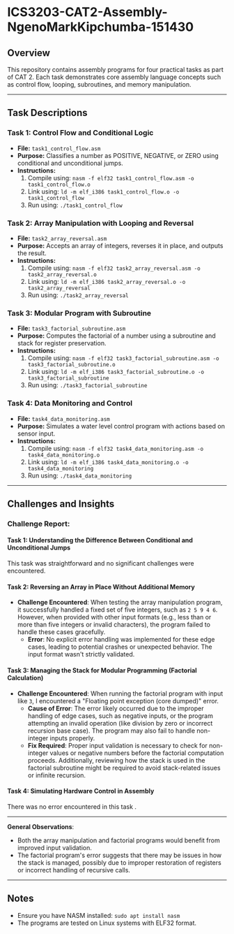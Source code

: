 # ICS3203-CAT2-Assembly-NgenoMarkKipchumba-151430

## Overview
This repository contains assembly programs for four practical tasks as part of CAT 2. Each task demonstrates core assembly language concepts such as control flow, looping, subroutines, and memory manipulation.

---

## Task Descriptions

### Task 1: Control Flow and Conditional Logic
- **File:** `task1_control_flow.asm`
- **Purpose:** Classifies a number as POSITIVE, NEGATIVE, or ZERO using conditional and unconditional jumps.
- **Instructions:**
  1. Compile using: `nasm -f elf32 task1_control_flow.asm -o task1_control_flow.o`
  2. Link using: `ld -m elf_i386 task1_control_flow.o -o task1_control_flow`
  3. Run using: `./task1_control_flow`

### Task 2: Array Manipulation with Looping and Reversal
- **File:** `task2_array_reversal.asm`
- **Purpose:** Accepts an array of integers, reverses it in place, and outputs the result.
- **Instructions:**
  1. Compile using: `nasm -f elf32 task2_array_reversal.asm -o task2_array_reversal.o`
  2. Link using: `ld -m elf_i386 task2_array_reversal.o -o task2_array_reversal`
  3. Run using: `./task2_array_reversal`

### Task 3: Modular Program with Subroutine
- **File:** `task3_factorial_subroutine.asm`
- **Purpose:** Computes the factorial of a number using a subroutine and stack for register preservation.
- **Instructions:**
  1. Compile using: `nasm -f elf32 task3_factorial_subroutine.asm -o task3_factorial_subroutine.o`
  2. Link using: `ld -m elf_i386 task3_factorial_subroutine.o -o task3_factorial_subroutine`
  3. Run using: `./task3_factorial_subroutine`

### Task 4: Data Monitoring and Control
- **File:** `task4_data_monitoring.asm`
- **Purpose:** Simulates a water level control program with actions based on sensor input.
- **Instructions:**
  1. Compile using: `nasm -f elf32 task4_data_monitoring.asm -o task4_data_monitoring.o`
  2. Link using: `ld -m elf_i386 task4_data_monitoring.o -o task4_data_monitoring`
  3. Run using: `./task4_data_monitoring`

---

## Challenges and Insights 
### Challenge Report:

#### Task 1: Understanding the Difference Between Conditional and Unconditional Jumps
This task was straightforward and no significant challenges were encountered.

#### Task 2: Reversing an Array in Place Without Additional Memory
- **Challenge Encountered**: 
  When testing the array manipulation program, it successfully handled a fixed set of five integers, such as `2 5 9 4 6`. However, when provided with other input formats (e.g., less than or more than five integers or invalid characters), the program failed to handle these cases gracefully.
  - **Error**: No explicit error handling was implemented for these edge cases, leading to potential crashes or unexpected behavior. The input format wasn't strictly validated.

#### Task 3: Managing the Stack for Modular Programming (Factorial Calculation)
- **Challenge Encountered**: 
  When running the factorial program with input like `3`, I encountered a "Floating point exception (core dumped)" error.
  - **Cause of Error**: The error likely occurred due to the improper handling of edge cases, such as negative inputs, or the program attempting an invalid operation (like division by zero or incorrect recursion base case). The program may also fail to handle non-integer inputs properly.
  - **Fix Required**: Proper input validation is necessary to check for non-integer values or negative numbers before the factorial computation proceeds. Additionally, reviewing how the stack is used in the factorial subroutine might be required to avoid stack-related issues or infinite recursion.

#### Task 4: Simulating Hardware Control in Assembly
There was no error encountered in this task .

---

**General Observations**:
- Both the array manipulation and factorial programs would benefit from improved input validation.
- The factorial program's error suggests that there may be issues in how the stack is managed, possibly due to improper restoration of registers or incorrect handling of recursive calls.


---

## Notes
- Ensure you have NASM installed: `sudo apt install nasm`
- The programs are tested on Linux systems with ELF32 format.
